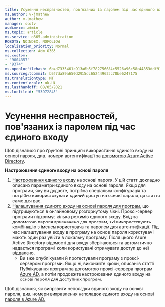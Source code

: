 ```yaml
---
title: Усунення несправностей, пов'язаних із паролем під час єдиного входу
ms.author: v-jmathew
author: v-jmathew
manager: scotv
audience: Admin
ms.topic: article
ms.service: o365-administration
ROBOTS: NOINDEX, NOFOLLOW
localization_priority: Normal
ms.collection: Adm_O365
ms.custom:
- "9004357"
- "9374"
ms.openlocfilehash: 6b4d7335461c913a6b5f782756684c5526a96c58c44853ddf9154aa51607bd4a
ms.sourcegitcommit: b5f7da89a650d2915dc652449623c78be6247175
ms.translationtype: MT
ms.contentlocale: uk-UA
ms.lasthandoff: 08/05/2021
ms.locfileid: "53972845"
---
```

# <a name="troubleshoot-password-based-seamless-single-sign-on-sso-issues"></a>Усунення несправностей, пов'язаних із паролем під час єдиного входу

Щоб дізнатися про ґрунтові принципи використання єдиного входу на основі пароля, див. номери автентифікації за [допомогою Azure Active Directory](https://docs.microsoft.com/azure/active-directory/fundamentals/auth-password-based-sso).

**Настроювання єдиного входу на основі пароля**

1. [Настроювання єдиного входу](https://docs.microsoft.com/azure/active-directory/manage-apps/configure-password-single-sign-on-non-gallery-applications) на основі пароля. У цій статті докладно описано параметри єдиного входу на основі пароля. Якщо для програми, яку ви додаєте, потрібна спеціальна конфігурація та потрібно використовувати єдиний доступ на основі пароля, ця стаття саме для вас.
2. [Налаштування єдиного входу на основі пароля для програм,](https://docs.microsoft.com/azure/active-directory/manage-apps/application-proxy-configure-single-sign-on-password-vaulting) що підтримуються в онлайновому розгорнутому вікні. Проксі-сервер програми підтримує кілька режимів єдиного входу. Вхід за допомогою пароля призначено для програм, які використовують комбінацію з іменем користувача та паролем для автентифікації. Під час налаштування входу в програму на основі пароля користувачі мають один раз увійти в локальну програму. Після цього Azure Active Directory відомості для входу зберігаються та автоматично надається програмі, коли користувачі отримувати доступ до неї віддалено.
    - Ви вже опублікували й протестували програму з проксі-сервером програми. Якщо ні, виконайте кроки, описані в статті Публікування програм за допомогою проксі-сервера програм [Azure AD,](https://docs.microsoft.com/azure/active-directory/manage-apps/application-proxy-add-on-premises-application) а потім продовжте настроювання єдиного входу на основі пароля для доступних програм.

Щоб дізнатися, як виправити неполадки єдиного входу на основі пароля, див. номери виправлення неполадок єдиного входу на основі [пароля в Azure AD.](https://docs.microsoft.com/azure/active-directory/manage-apps/troubleshoot-password-based-sso)
